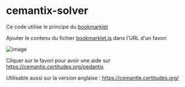 # cemantix-solver

Ce code utilise le principe du [bookmarklet](https://fr.wikipedia.org/wiki/Bookmarklet) 

Ajouter le contenu du fichier [bookmarklet.js](https://github.com/arthurbnu/cemantix-solver/blob/main/bookmarklet.js) dans l'URL d'un favori

![image](https://github.com/user-attachments/assets/cb20d410-551a-4455-983e-ba2e96b61f3d)

Cliquer sur le favori pour avoir une aide sur https://cemantix.certitudes.org/pedantix 

Utilisable aussi sur la version anglaise : https://cemantle.certitudes.org/ 

